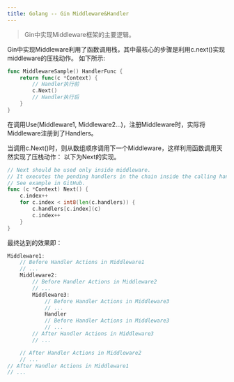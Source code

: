 ```yaml
---
title: Golang -- Gin Middleware&Handler
---
```


> Gin中实现Middleware框架的主要逻辑。

Gin中实现Middleware利用了函数调用栈，其中最核心的步骤是利用c.next()实现middleware的压栈动作。
如下所示:
```go
func MiddlewareSample() HandlerFunc {
	return func(c *Context) {
		// Handler执行前
		c.Next()
		// Handler执行后
	}
}
```

在调用Use(Middleware1, Middleware2...)，注册Middleware时，实际将Middleware注册到了Handlers。

当调用c.Next()时，则从数组顺序调用下一个Middleware，这样利用函数调用天然实现了压栈动作：
以下为Next的实现。
```go
// Next should be used only inside middleware.
// It executes the pending handlers in the chain inside the calling handler.
// See example in GitHub.
func (c *Context) Next() {
	c.index++
	for c.index < int8(len(c.handlers)) {
		c.handlers[c.index](c)
		c.index++
	}
}

```

最终达到的效果即：
```go
Middleware1:
	// Before Handler Actions in Middleware1
	// ...
	Middleware2:
		// Before Handler Actions in Middleware2
		// ...
		Middleware3:
			// Before Handler Actions in Middleware3
			// ...
			Handler
			// Before Handler Actions in Middleware3
			// ...
		// After Handler Actions in Middleware3
		// ...

	// After Handler Actions in Middleware2
	// ...
// After Handler Actions in Middleware1
// ...
			
```
